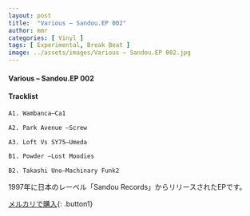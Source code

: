 ```yaml
---
layout: post
title:  "Various – Sandou.EP 002"
author: mmr
categories: [ Vinyl ]
tags: [ Experimental, Break Beat ]
image: ../assets/images/Various – Sandou.EP 002.jpg
---
```


#### Various – Sandou.EP 002

#### Tracklist
```md
A1. Wambanca–Ca1

A2. Park Avenue –Screw

A3. Loft Vs SY75–Umeda

B1. Powder –Lost Moodies

B2. Takashi Uno–Machinary Funk2
```

1997年に日本のレーベル「Sandou Records」からリリースされたEPです。


[メルカリで購入](https://jp.mercari.com/item/m49072274463){: .button1}

